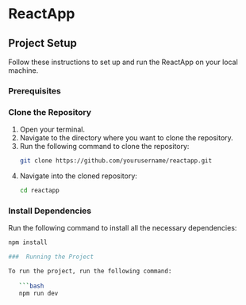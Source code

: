 # ReactApp

## Project Setup

Follow these instructions to set up and run the ReactApp on your local machine.

### Prerequisites

### Clone the Repository

1. Open your terminal.
2. Navigate to the directory where you want to clone the repository.
3. Run the following command to clone the repository:
    ```bash
    git clone https://github.com/yourusername/reactapp.git
    ```
4. Navigate into the cloned repository:
    ```bash
    cd reactapp
    ```

### Install Dependencies

Run the following command to install all the necessary dependencies:
```bash
npm install

###  Running the Project

To run the project, run the following command:
   
   ```bash
   npm run dev

